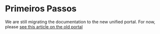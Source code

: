 ﻿# Primeiros Passos 

We are still migrating the documentation to the new unified portal. For now, please
[see this article on the old portal](http://pki.lacunasoftware.com/Help/html/217807e8-763f-43d2-9393-ec45002848bb.htm)
